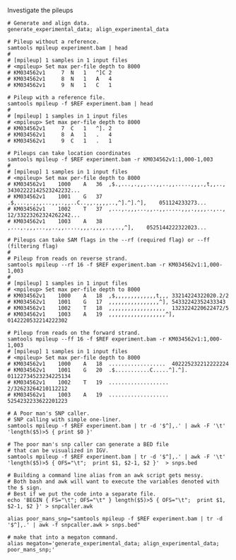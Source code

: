 
Investigate the pileups

	# Generate and align data.
	generate_experimental_data; align_experimental_data

	# Pileup without a reference.
	samtools mpileup experiment.bam | head
	#
	# [mpileup] 1 samples in 1 input files
	# <mpileup> Set max per-file depth to 8000
	# KM034562v1	 7	N	1	^]C	2
	# KM034562v1	 8	N	1	A	4
	# KM034562v1	 9	N	1	C	1

	# Pileup with a reference file.
	samtools mpileup -f $REF experiment.bam | head
	#
	# [mpileup] 1 samples in 1 input files
	# <mpileup> Set max per-file depth to 8000
	# KM034562v1	 7	C	1	^].	2
	# KM034562v1	 8	A	1	.	4
	# KM034562v1	 9	C	1	.	1

	# Pileups can take location coordinates
	samtools mpileup -f $REF experiment.bam -r KM034562v1:1,000-1,003
	#
	# [mpileup] 1 samples in 1 input files
	# <mpileup> Set max per-file depth to 8000
	# KM034562v1	1000	A	36	,$.,...,.,,,...,,..,,.....,,,.,t,,..,	34302222142523242232...
	# KM034562v1	1001	G	37	.$,...,.,,,...,,..,,..C..,,.,,,,..,^].^].^],	051124233273...
	# KM034562v1	1002	T	37	,...,.,,,...,,..,,.....,,,.,,,,..,..,	12/33223262324262242...
	# KM034562v1	1003	A	38	,...,.,,,...,,..,,.....,,,.,,,,..,..,^],	0525144222322023...

	# Pileups can take SAM flags in the --rf (required flag) or --ff (filtering flag)
	#
	# Pileup from reads on reverse strand.
	samtools mpileup --rf 16 -f $REF experiment.bam -r KM034562v1:1,000-1,003
	#
	# [mpileup] 1 samples in 1 input files
	# <mpileup> Set max per-file depth to 8000
	# KM034562v1	1000	A	18	,$,,,,,,,,,,,,,t,,,	33214224322020.2/2
	# KM034562v1	1001	G	17	,,,,,,,,,,,,,,,,^],	54332242352433343
	# KM034562v1	1002	T	18	,,,,,,,,,,,,,,,,,,	1323224220622472/5
	# KM034562v1	1003	A	19	,,,,,,,,,,,,,,,,,,^],	0142220532214222302

	# Pileup from reads on the forward strand.
	samtools mpileup --ff 16 -f $REF experiment.bam -r KM034562v1:1,000-1,003
	# [mpileup] 1 samples in 1 input files
	# <mpileup> Set max per-file depth to 8000
	# KM034562v1	1000	A	18	..................	402225232212222224
	# KM034562v1	1001	G	20	.$...........C.....^].^].	01122734523234225134
	# KM034562v1	1002	T	19	...................	2/32623264210112212
	# KM034562v1	1003	A	19	...................	5254232233622201223

	# A Poor man's SNP caller.
	# SNP calling with simple one-liner.
	samtools mpileup -f $REF experiment.bam | tr -d '$^],.' | awk -F '\t' 'length($5)>5 { print $0 }'

	# The poor man's snp caller can generate a BED file
	# that can be visualized in IGV.
	samtools mpileup -f $REF experiment.bam | tr -d '$^],.' | awk -F '\t' 'length($5)>5 { OFS="\t";  print $1, $2-1, $2 }'  > snps.bed

	# Building a command line alias from an awk script gets messy.
	# Both bash and awk will want to execute the variables denoted with the $ sign.
	# Best if we put the code into a separate file.
	echo 'BEGIN { FS="\t"; OFS="\t" } length($5)>5 { OFS="\t";  print $1, $2-1, $2 }' > snpcaller.awk

	alias poor_mans_snp="samtools mpileup -f $REF experiment.bam | tr -d '$^],.' | awk -f snpcaller.awk > snps.bed"

	# make that into a megaton command.
	alias megaton='generate_experimental_data; align_experimental_data; poor_mans_snp;'
